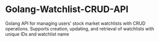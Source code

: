 # Golang-Watchlist-CRUD-API
Golang API for managing users' stock market watchlists with CRUD operations. Supports creation, updating, and retrieval of watchlists with unique IDs and watchlist name

